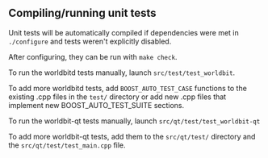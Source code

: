 Compiling/running unit tests
------------------------------------

Unit tests will be automatically compiled if dependencies were met in `./configure`
and tests weren't explicitly disabled.

After configuring, they can be run with `make check`.

To run the worldbitd tests manually, launch `src/test/test_worldbit`.

To add more worldbitd tests, add `BOOST_AUTO_TEST_CASE` functions to the existing
.cpp files in the `test/` directory or add new .cpp files that
implement new BOOST_AUTO_TEST_SUITE sections.

To run the worldbit-qt tests manually, launch `src/qt/test/test_worldbit-qt`

To add more worldbit-qt tests, add them to the `src/qt/test/` directory and
the `src/qt/test/test_main.cpp` file.
